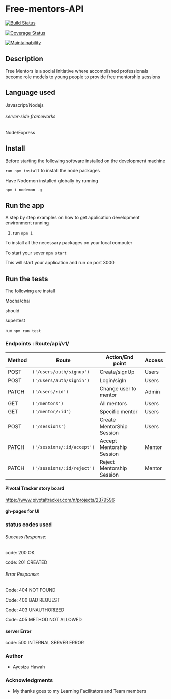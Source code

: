 # Free-mentors-API

[![Build Status](https://travis-ci.org/Ayesiza/Free-mentors-API.svg?branch=develop)](https://travis-ci.org/Ayesiza/Free-mentors-API)

[![Coverage Status](https://coveralls.io/repos/github/Ayesiza/Free-mentors-API/badge.svg?branch=develop)](https://coveralls.io/github/Ayesiza/Free-mentors-API?branch=develop)

[![Maintainability](https://api.codeclimate.com/v1/badges/912fd1e46671be35c9fb/maintainability)](https://codeclimate.com/github/Ayesiza/Free-mentors-API/maintainability)


## Description
Free Mentors is a social initiative where accomplished professionals become role models to young people to provide free mentorship sessions

## Language used

Javascript/Nodejs

###### server-side frameworks

Node/Express

## Install

Before starting  the  following software  installed on the development machine

`run npm install` to install the node packages

Have Nodemon installed globally by running 

`npm i nodemon -g`

## Run the app

A step by step examples on how to get application development environment running

1. run  `npm i`

To install all the necessary packages on your local computer

To start your sever `npm start`

This will start your application and run on port 3000

## Run the tests

The following are install

Mocha/chai 

should

supertest

run  `npm run test` 

### Endpoints  : Route/api/v1/ 

Method| Route |Action/End point | Access 
---------|-----------------|--------------------|-----------
POST | `('/users/auth/signup')` |Create/signUp | Users 
POST |`('/users/auth/signin')` | Login/sigIn | Users  
PATCH | `('/users/:id')` | Change user to mentor | Admin 
GET | `('/mentors')` | All mentors | Users 
GET | `('/mentor/:id')` | Specific mentor | Users
POST | `('/sessions')` | Create MentorShip Session | Users 
PATCH | `('/sessions/:id/accept')` | Accept Mentorship Session | Mentor 
PATCH |`('/sessions/:id/reject')` | Reject Mentorship Session | Mentor

#### Pivotal Tracker story board

https://www.pivotaltracker.com/n/projects/2379596

#### gh-pages for UI




### status codes used

###### Success Response:

code: 200 OK

code: 201 CREATED

###### Error Response:

Code: 404 NOT FOUND 

Code: 400 BAD REQUEST

Code: 403 UNAUTHORIZED 

Code: 405 METHOD NOT ALLOWED

#### server Error

code: 500 INTERNAL SERVER ERROR

### Author

- Ayesiza Hawah


### Acknowledgments
 
 - My thanks goes to my Learning Facilitators and Team members



